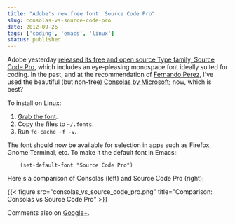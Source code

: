 ```yaml
---
title: "Adobe's new free font: Source Code Pro"
slug: consolas-vs-source-code-pro
date: 2012-09-26
tags: ['coding', 'emacs', 'linux']
status: published
---
```



Adobe yesterday
[released its free and open source Type family, Source Code Pro][scp-release],
which includes an eye-pleasing monospace font  ideally suited for coding.
In the past, and at the recommendation of [Fernando Perez][fperez], I've
used the beautiful (but non-free) [Consolas by Microsoft][consolas]; now,
which is best?

To install on Linux:

 1. [Grab the font][scp-download].
 2. Copy the files to ``~/.fonts``.
 3. Run ``fc-cache -f -v``.

The font should now be available for selection in apps such as Firefox, Gnome
Terminal, etc.  To make it the default font in Emacs::

```emacs-lisp
    (set-default-font "Source Code Pro")
```

Here's a comparison of Consolas (left) and Source Code Pro (right):

{{< figure src="consolas_vs_source_code_pro.png" title="Comparison: Consolas vs Source Code Pro" >}}

Comments also on [Google+][].

[Google+]: https://plus.google.com/104831275312843762750/posts/Ju6Ns8Dtuik
[fperez]: http://blog.fperez.org/
[consolas]: http://www.microsoft.com/en-us/download/details.aspx?id=17879
[scp-release]: http://blogs.adobe.com/typblography/2012/09/source-code-pro.html
[scp-download]: https://github.com/adobe-fonts/source-sans-pro/releases/tag/variable-fonts
